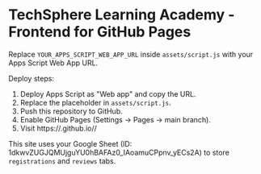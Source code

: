# TechSphere Learning Academy - Frontend for GitHub Pages

Replace `YOUR_APPS_SCRIPT_WEB_APP_URL` inside `assets/script.js` with your Apps Script Web App URL.

Deploy steps:
1. Deploy Apps Script as "Web app" and copy the URL.
2. Replace the placeholder in `assets/script.js`.
3. Push this repository to GitHub.
4. Enable GitHub Pages (Settings → Pages → main branch).
5. Visit https://<yourusername>.github.io/<repo>/

This site uses your Google Sheet (ID: 1dkwvZUGJQMUjguYU0hBAFAz0_IAoamuCPpnv_yECs2A)
to store `registrations` and `reviews` tabs.
